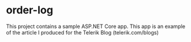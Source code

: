 # order-log
This project contains a sample ASP.NET Core app. This app is an example of the article I produced for the Telerik Blog (telerik.com/blogs)
